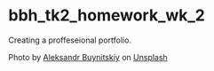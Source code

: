 # bbh_tk2_homework_wk_2

Creating a proffeseional portfolio.


<span>Photo by <a href="https://unsplash.com/@aleksandrcc?utm_source=unsplash&amp;utm_medium=referral&amp;utm_content=creditCopyText">Aleksandr Buynitskiy</a> on <a href="https://unsplash.com/t/technology?utm_source=unsplash&amp;utm_medium=referral&amp;utm_content=creditCopyText">Unsplash</a></span>